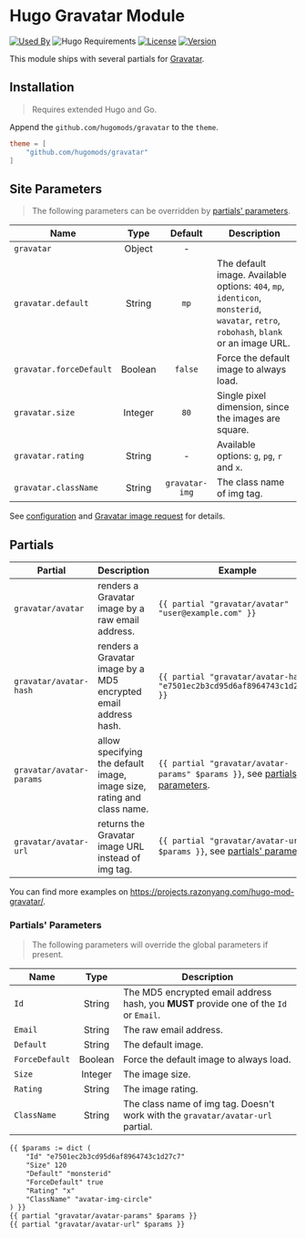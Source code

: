 # Hugo Gravatar Module

[![Used By](https://img.shields.io/badge/dynamic/json?color=success&label=used+by&query=repositories_humanize&logo=hugo&style=flat-square&url=https://api.razonyang.com/v1/github/dependents/hugomods/gravatar)](https://github.com/hugomods/gravatar/network/dependents)
![Hugo Requirements](https://img.shields.io/badge/dynamic/json?color=important&label=requirements&query=requirements&logo=hugo&style=flat-square&url=https://api.razonyang.com/v1/hugo/modules/github.com/hugomods/gravatar)
[![License](https://img.shields.io/github/license/hugomods/gravatar?style=flat-square)](https://github.com/hugomods/gravatar/blob/main/LICENSE)
[![Version](https://img.shields.io/github/v/tag/hugomods/gravatar?label=version&style=flat-square)](https://github.com/hugomods/gravatar/tags)

This module ships with several partials for [Gravatar](https://en.gravatar.com/).

## Installation

> Requires extended Hugo and Go.

Append the `github.com/hugomods/gravatar` to the `theme`.

```toml
theme = [
    "github.com/hugomods/gravatar"
]
```

## Site Parameters

> The following parameters can be overridden by [partials' parameters](#partials-parameters).

| Name | Type | Default | Description
|---|:-:|:-:|---
| `gravatar` | Object | - |
| `gravatar.default` | String | `mp` | The default image. Available options: `404`, `mp`, `identicon`, `monsterid`, `wavatar`, `retro`, `robohash`, `blank` or an image URL.
| `gravatar.forceDefault` | Boolean | `false` | Force the default image to always load.
| `gravatar.size` | Integer | `80` | Single pixel dimension, since the images are square.
| `gravatar.rating` | String | - | Available options: `g`, `pg`, `r` and `x`.
| `gravatar.className` | String | `gravatar-img` | The class name of img tag.

See [configuration](https://github.com/hugomods/gravatar/blob/main/config.yml) and [Gravatar image request](https://en.gravatar.com/site/implement/images/) for details.

## Partials

| Partial | Description | Example
|---|---|---
| `gravatar/avatar` | renders a Gravatar image by a raw email address. | `{{ partial "gravatar/avatar" "user@example.com" }}`
| `gravatar/avatar-hash` | renders a Gravatar image by a MD5 encrypted email address hash. | `{{ partial "gravatar/avatar-hash" "e7501ec2b3cd95d6af8964743c1d27c7" }}`
| `gravatar/avatar-params` | allow specifying the default image, image size, rating and class name. | `{{ partial "gravatar/avatar-params" $params }}`, see [partials' parameters](#partials-parameters).
| `gravatar/avatar-url` | returns the Gravatar image URL instead of img tag. | `{{ partial "gravatar/avatar-url" $params }}`, see [partials' parameters](#partials-parameters).

You can find more examples on https://projects.razonyang.com/hugo-mod-gravatar/.

### Partials' Parameters

> The following parameters will override the global parameters if present.

| Name | Type | Description
|---|:-:|---
| `Id` | String | The MD5 encrypted email address hash, you **MUST** provide one of the `Id` or `Email`.
| `Email` | String | The raw email address.
| `Default` | String | The default image.
| `ForceDefault` | Boolean | Force the default image to always load.
| `Size` | Integer | The image size.
| `Rating` | String | The image rating.
| `ClassName` | String | The class name of img tag. Doesn't work with the `gravatar/avatar-url` partial.

```html
{{ $params := dict (
    "Id" "e7501ec2b3cd95d6af8964743c1d27c7"
    "Size" 120
    "Default" "monsterid"
    "ForceDefault" true
    "Rating" "x"
    "ClassName" "avatar-img-circle"
) }}
{{ partial "gravatar/avatar-params" $params }}
{{ partial "gravatar/avatar-url" $params }}
```
